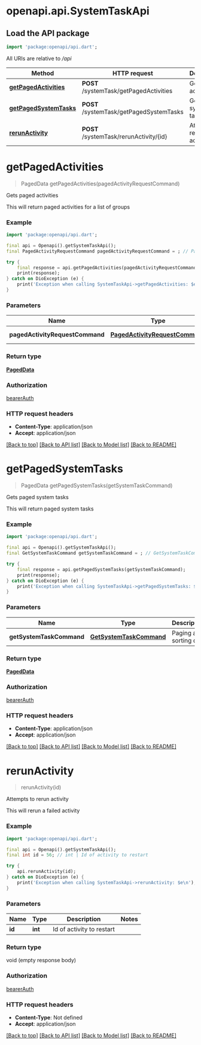 # openapi.api.SystemTaskApi

## Load the API package
```dart
import 'package:openapi/api.dart';
```

All URIs are relative to */api*

Method | HTTP request | Description
------------- | ------------- | -------------
[**getPagedActivities**](SystemTaskApi.md#getpagedactivities) | **POST** /systemTask/getPagedActivities | Gets paged activities
[**getPagedSystemTasks**](SystemTaskApi.md#getpagedsystemtasks) | **POST** /systemTask/getPagedSystemTasks | Gets paged system tasks
[**rerunActivity**](SystemTaskApi.md#rerunactivity) | **POST** /systemTask/rerunActivity/{id} | Attempts to rerun activity


# **getPagedActivities**
> PagedData getPagedActivities(pagedActivityRequestCommand)

Gets paged activities

This will return paged activities for a list of groups

### Example
```dart
import 'package:openapi/api.dart';

final api = Openapi().getSystemTaskApi();
final PagedActivityRequestCommand pagedActivityRequestCommand = ; // PagedActivityRequestCommand | Paging and sorting data

try {
    final response = api.getPagedActivities(pagedActivityRequestCommand);
    print(response);
} catch on DioException (e) {
    print('Exception when calling SystemTaskApi->getPagedActivities: $e\n');
}
```

### Parameters

Name | Type | Description  | Notes
------------- | ------------- | ------------- | -------------
 **pagedActivityRequestCommand** | [**PagedActivityRequestCommand**](PagedActivityRequestCommand.md)| Paging and sorting data | 

### Return type

[**PagedData**](PagedData.md)

### Authorization

[bearerAuth](../README.md#bearerAuth)

### HTTP request headers

 - **Content-Type**: application/json
 - **Accept**: application/json

[[Back to top]](#) [[Back to API list]](../README.md#documentation-for-api-endpoints) [[Back to Model list]](../README.md#documentation-for-models) [[Back to README]](../README.md)

# **getPagedSystemTasks**
> PagedData getPagedSystemTasks(getSystemTaskCommand)

Gets paged system tasks

This will return paged system tasks

### Example
```dart
import 'package:openapi/api.dart';

final api = Openapi().getSystemTaskApi();
final GetSystemTaskCommand getSystemTaskCommand = ; // GetSystemTaskCommand | Paging and sorting data

try {
    final response = api.getPagedSystemTasks(getSystemTaskCommand);
    print(response);
} catch on DioException (e) {
    print('Exception when calling SystemTaskApi->getPagedSystemTasks: $e\n');
}
```

### Parameters

Name | Type | Description  | Notes
------------- | ------------- | ------------- | -------------
 **getSystemTaskCommand** | [**GetSystemTaskCommand**](GetSystemTaskCommand.md)| Paging and sorting data | 

### Return type

[**PagedData**](PagedData.md)

### Authorization

[bearerAuth](../README.md#bearerAuth)

### HTTP request headers

 - **Content-Type**: application/json
 - **Accept**: application/json

[[Back to top]](#) [[Back to API list]](../README.md#documentation-for-api-endpoints) [[Back to Model list]](../README.md#documentation-for-models) [[Back to README]](../README.md)

# **rerunActivity**
> rerunActivity(id)

Attempts to rerun activity

This will rerun a failed activity

### Example
```dart
import 'package:openapi/api.dart';

final api = Openapi().getSystemTaskApi();
final int id = 56; // int | Id of activity to restart

try {
    api.rerunActivity(id);
} catch on DioException (e) {
    print('Exception when calling SystemTaskApi->rerunActivity: $e\n');
}
```

### Parameters

Name | Type | Description  | Notes
------------- | ------------- | ------------- | -------------
 **id** | **int**| Id of activity to restart | 

### Return type

void (empty response body)

### Authorization

[bearerAuth](../README.md#bearerAuth)

### HTTP request headers

 - **Content-Type**: Not defined
 - **Accept**: application/json

[[Back to top]](#) [[Back to API list]](../README.md#documentation-for-api-endpoints) [[Back to Model list]](../README.md#documentation-for-models) [[Back to README]](../README.md)

